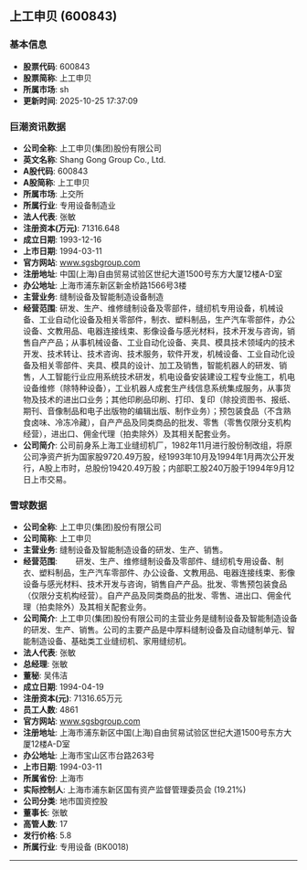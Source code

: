 ## 上工申贝 (600843)

### 基本信息

- **股票代码**: 600843
- **股票简称**: 上工申贝
- **所属市场**: sh
- **更新时间**: 2025-10-25 17:37:09

### 巨潮资讯数据

- **公司全称**: 上工申贝(集团)股份有限公司
- **英文名称**: Shang Gong Group Co., Ltd.
- **A股代码**: 600843
- **A股简称**: 上工申贝
- **所属市场**: 上交所
- **所属行业**: 专用设备制造业
- **法人代表**: 张敏
- **注册资本(万元)**: 71316.648
- **成立日期**: 1993-12-16
- **上市日期**: 1994-03-11
- **官方网站**: www.sgsbgroup.com
- **注册地址**: 中国(上海)自由贸易试验区世纪大道1500号东方大厦12楼A-D室
- **办公地址**: 上海市浦东新区新金桥路1566号3楼
- **主营业务**: 缝制设备及智能制造设备制造
- **经营范围**: 研发、生产、维修缝制设备及零部件，缝纫机专用设备，机械设备、工业自动化设备及相关零部件，制衣、塑料制品，生产汽车零部件，办公设备、文教用品、电器连接线束、影像设备与感光材料，技术开发与咨询，销售自产产品；从事机械设备、工业自动化设备、夹具、模具技术领域内的技术开发、技术转让、技术咨询、技术服务，软件开发，机械设备、工业自动化设备及相关零部件、夹具、模具的设计、加工及销售，智能机器人的研发、销售，人工智能行业应用系统技术研发，机电设备安装建设工程专业施工，机电设备维修（除特种设备），工业机器人成套生产线信息系统集成服务，从事货物及技术的进出口业务；其他印刷品印刷、打印、复印（除投资图书、报纸、期刊、音像制品和电子出版物的编辑出版、制作业务）；预包装食品（不含熟食卤味、冷冻冷藏），自产产品及同类商品的批发、零售（零售仅限分支机构经营），进出口、佣金代理（拍卖除外）及其相关配套业务。
- **公司简介**: 公司前身系上海工业缝纫机厂，1982年11月进行股份制改组，将原公司净资产折为国家股9720.49万股，经1993年10月及1994年1月两次公开发行，A股上市时，总股份19420.49万股；内部职工股240万股于1994年9月12日上市交易。

### 雪球数据

- **公司全称**: 上工申贝(集团)股份有限公司
- **公司简称**: 上工申贝
- **主营业务**: 缝制设备及智能制造设备的研发、生产、销售。
- **经营范围**: 　　研发、生产、维修缝制设备及零部件、缝纫机专用设备、制衣、塑料制品，生产汽车零部件、办公设备、文教用品、电器连接线束、影像设备与感光材料、技术开发与咨询，销售自产产品。批发、零售预包装食品（仅限分支机构经营）。自产产品及同类商品的批发、零售、进出口、佣金代理（拍卖除外）及其相关配套业务。
- **公司简介**: 上工申贝(集团)股份有限公司的主营业务是缝制设备及智能制造设备的研发、生产、销售。公司的主要产品是中厚料缝制设备及自动缝制单元、智能制造设备、基础类工业缝纫机、家用缝纫机。
- **法人代表**: 张敏
- **总经理**: 张敏
- **董秘**: 吴伟洁
- **成立日期**: 1994-04-19
- **注册资本(元)**: 71316.65万元
- **员工人数**: 4861
- **官方网站**: www.sgsbgroup.com
- **注册地址**: 上海市浦东新区中国(上海)自由贸易试验区世纪大道1500号东方大厦12楼A-D室
- **办公地址**: 上海市宝山区市台路263号
- **上市日期**: 1994-03-11
- **所属省份**: 上海市
- **实际控制人**: 上海市浦东新区国有资产监督管理委员会 (19.21%)
- **公司分类**: 地市国资控股
- **董事长**: 张敏
- **高管人数**: 17
- **发行价格**: 5.8
- **所属行业**: 专用设备 (BK0018)

---